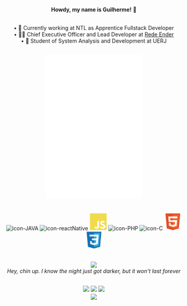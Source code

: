 <div align="center">
<b>Howdy, my name is Guilherme!</b> 👋
<br><br>



 •  🔭 Currently working at NTL as Apprentice Fullstack Developer <br>
 •  👨‍💼 Chief Executive Officer and Lead Developer at <a href="https://github.com/Rede-Ender">Rede Ender</a>  <br>
 • 🌱 Student of System Analysis and Development at UERJ
</div>

##

<div align="center">
 <img src="github-metrics.svg" alt="Metrics" width="50%">
 </div>
  <div align="center" style="display: inline_block"><br><br>
    <img alt="icon-JAVA" height="45" width="45" src="https://cdn.jsdelivr.net/gh/devicons/devicon/icons/java/java-original-wordmark.svg">
    <img alt="icon-reactNative" height="45" width="40" src="https://cdn.worldvectorlogo.com/logos/react-native-1.svg">
    <img alt="icon-Js" height="45" width="45" src="https://raw.githubusercontent.com/devicons/devicon/master/icons/javascript/javascript-plain.svg">
    <img alt="icon-PHP" height="45" width="45" src="https://cdn.jsdelivr.net/gh/devicons/devicon/icons/php/php-plain.svg">
    <img alt="icon-C" height="45" width="45" src="https://cdn.jsdelivr.net/gh/devicons/devicon/icons/c/c-original.svg">
    <img alt="icon-HTML" height="45" width="45" src="https://raw.githubusercontent.com/devicons/devicon/master/icons/html5/html5-original.svg">
    <img alt="icon-CSS" height="45" width="45" src="https://raw.githubusercontent.com/devicons/devicon/master/icons/css3/css3-original.svg">
  </div>
  
  ##
  
  <div align="center">
    <img align="center"src="https://i.pinimg.com/originals/77/93/d5/7793d5791d611e8a619a2a37bd5c4c29.gif"/>
    <br>
   <em>Hey, chin up. I know the night just got darker, but it won't last forever</em>
  </div>
  
  ##
  
  <div align="center"> 
  <a href="https://instagram.com/skrmartins" target="_blank"><img src="https://img.shields.io/badge/-Instagram-%23E4405F?style=for-the-badge&logo=instagram&logoColor=white" target="_blank"></a>
  <a href = "mailto:guilhermebarradasdev@gmail.com"><img src="https://img.shields.io/badge/-Gmail-%23333?style=for-the-badge&logo=gmail&logoColor=white" target="_blank"></a>
  <a href="https://www.linkedin.com/in/guilherme-barradas-47781820b/" target="_blank"><img src="https://img.shields.io/badge/-LinkedIn-%230077B5?style=for-the-badge&logo=linkedin&logoColor=white" target="_blank"></a> 
 <div align="center">
  <img align="center"src="https://capsule-render.vercel.app/api?type=waving&color=gradient&height=110&section=footer&animation=twinkling" />
</div>
